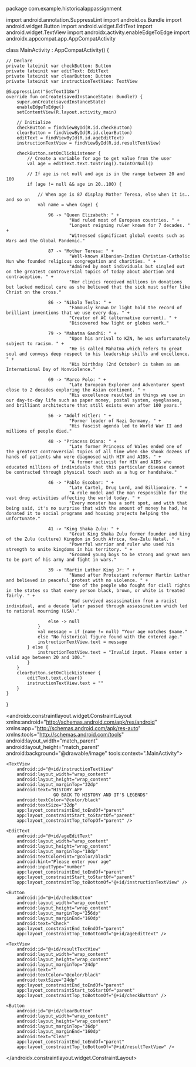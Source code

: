 package com.example.historicalappassignment

import android.annotation.SuppressLint
import android.os.Bundle
import android.widget.Button
import android.widget.EditText
import android.widget.TextView
import androidx.activity.enableEdgeToEdge
import androidx.appcompat.app.AppCompatActivity


class MainActivity : AppCompatActivity() {

    // Declare
    private lateinit var checkButton: Button
    private lateinit var editText: EditText
    private lateinit var clearButton: Button
    private lateinit var instructionTextView: TextView

    @SuppressLint("SetTextI18n")
    override fun onCreate(savedInstanceState: Bundle?) {
        super.onCreate(savedInstanceState)
        enableEdgeToEdge()
        setContentView(R.layout.activity_main)

        // Initialize
        checkButton = findViewById(R.id.checkButton)
        clearButton = findViewById(R.id.clearButton)
        editText = findViewById(R.id.ageEditText)
        instructionTextView = findViewById(R.id.resultTextView)

        checkButton.setOnClickListener {
            // Create a variable for age to get value from the user
            val age = editText.text.toString().toIntOrNull()

            // If age is not null and age is in the range between 20 and 100
            if (age != null && age in 20..100) {

                // When age is 87 display Mother Teresa, else when it is.. and so on
                val name = when (age) {

                    96 -> "Queen Elizabeth: " +
                            "Had ruled most of European countries. " +
                            "Longest reigning ruler known for 7 decades. " +
                            "Witnessed significant global events such as Wars and the Global Pandemic."

                    87 -> "Mother Teresa: " +
                            "Well-known Albanian-Indian Christian-Catholic Nun who founded religious congregation and charities. " +
                            "Admired by most individuals but singled out on the greatest controversial topics of today about abortion and contraception. " +
                            "Her clinics received millions in donations but lacked medical care as she believed that the sick must suffer like Christ on the cross."

                    86 -> "Nikola Tesla: " +
                            "Famously known Dr light hold the record of brilliant inventions that we use every day. " +
                            "Creator of AC (alternative current). " +
                            "Discovered how light or globes work."

                    79 -> "Mahatma Gandhi: " +
                            "Upon his arrival to KZN, he was unfortunately subject to racism. " +
                            "He is called Mahatma which refers to great soul and conveys deep respect to his leadership skills and excellence. " +
                            "His birthday (2nd October) is taken as an International Day of Nonviolence."

                    69 -> "Marco Polo: " +
                            "Late European Explorer and Adventurer spent close to 2 decades exploring the Asian continent. " +
                            "His excellence resulted in things we use in our day-to-day life such as paper money, postal system, eyeglasses, and brilliant architecture that still exists even after 100 years."

                    56 -> "Adolf Hitler: " +
                            "Former leader of Nazi Germany. " +
                            "His fascist agenda led to World War II and millions of people died."

                    48 -> "Princess Diana: " +
                            "Late former Princess of Wales ended one of the greatest controversial topics of all time when she shook dozens of hands of patients who were diagnosed with HIV and AIDS. " +
                            "A former activist for HIV and AIDS who educated millions of individuals that this particular disease cannot be contracted through physical touch such as a hug or handshake."

                    46 -> "Pablo Escobar: " +
                            "Late Cartel, Drug Lord, and Billionaire. " +
                            "A role model and the man responsible for the vast drug activities affecting the world today. " +
                            "Every monster has a soft spot, and with that being said, it's no surprise that with the amount of money he had, he donated it to social programs and housing projects helping the unfortunate."

                    41 -> "King Shaka Zulu: " +
                            "Great King Shaka Zulu former founder and king of the Zulu (culture) Kingdom in South Africa, Kwa-Zulu Natal. " +
                            "Powerful warrior and ruler who used his strength to unite kingdoms in his territory. " +
                            "Groomed young boys to be strong and great men to be part of his army and fight in wars."

                    39 -> "Martin Luther King Jr: " +
                            "Named after Protestant reformer Martin Luther and believed in peaceful protest with no violence. " +
                            "One of the people who fought for civil rights in the states so that every person black, brown, or white is treated fairly. " +
                            "Had survived assassination from a racist individual, and a decade later passed through assassination which led to national mourning (USA)."

                    else -> null
                }
                val message = if (name != null) "Your age matches $name."
                else "No historical figure found with the entered age."
                instructionTextView.text = message
            } else {
                instructionTextView.text = "Invalid input. Please enter a valid age between 20 and 100."
            }
        }
        clearButton.setOnClickListener {
            editText.text.clear()
            instructionTextView.text = ""
        }
    }
}

<?xml version="1.0" encoding="utf-8"?>
<androidx.constraintlayout.widget.ConstraintLayout xmlns:android="http://schemas.android.com/apk/res/android"
    xmlns:app="http://schemas.android.com/apk/res-auto"
    xmlns:tools="http://schemas.android.com/tools"
    android:layout_width="match_parent"
    android:layout_height="match_parent"
    android:background="@drawable/image"
    tools:context=".MainActivity">

    <TextView
        android:id="@+id/instructionTextView"
        android:layout_width="wrap_content"
        android:layout_height="wrap_content"
        android:layout_marginTop="32dp"
        android:text="HISTORY APP
                      GO BACK TO HISTORY AND IT'S LEGENDS"
        android:textColor="@color/black"
        android:textSize="32dp"
        app:layout_constraintEnd_toEndOf="parent"
        app:layout_constraintStart_toStartOf="parent"
        app:layout_constraintTop_toTopOf="parent" />

    <EditText
        android:id="@+id/ageEditText"
        android:layout_width="wrap_content"
        android:layout_height="wrap_content"
        android:layout_marginTop="18dp"
        android:textColorHint="@color/black"
        android:hint="Please enter your age"
        android:inputType="number"
        app:layout_constraintEnd_toEndOf="parent"
        app:layout_constraintStart_toStartOf="parent"
        app:layout_constraintTop_toBottomOf="@+id/instructionTextView" />

    <Button
        android:id="@+id/checkButton"
        android:layout_width="wrap_content"
        android:layout_height="wrap_content"
        android:layout_marginTop="256dp"
        android:layout_marginEnd="160dp"
        android:text="Check"
        app:layout_constraintEnd_toEndOf="parent"
        app:layout_constraintTop_toBottomOf="@+id/ageEditText" />

    <TextView
        android:id="@+id/resultTextView"
        android:layout_width="wrap_content"
        android:layout_height="wrap_content"
        android:layout_marginTop="24dp"
        android:text=""
        android:textColor="@color/black"
        android:textSize="24dp"
        app:layout_constraintEnd_toEndOf="parent"
        app:layout_constraintStart_toStartOf="parent"
        app:layout_constraintTop_toBottomOf="@+id/checkButton" />

    <Button
        android:id="@+id/clearButton"
        android:layout_width="wrap_content"
        android:layout_height="wrap_content"
        android:layout_marginTop="36dp"
        android:layout_marginEnd="160dp"
        android:text="Clear"
        app:layout_constraintEnd_toEndOf="parent"
        app:layout_constraintTop_toBottomOf="@+id/resultTextView" />

</androidx.constraintlayout.widget.ConstraintLayout>
